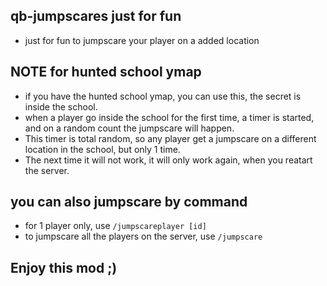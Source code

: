 ## qb-jumpscares just for fun
- just for fun to jumpscare your player on a added location


## NOTE for hunted school ymap
- if you have the hunted school ymap, you can use this, the secret is inside the school.
- when a player go inside the school for the first time, a timer is started, and on a random count the jumpscare will happen.
- This timer is total random, so any player get a jumpscare on a different location in the school, but only 1 time. 
- The next time it will not work, it will only work again, when you reatart the server.


## you can also jumpscare by command 
- for 1 player only, use `/jumpscareplayer [id]`
- to jumpscare all the players on the server, use `/jumpscare`


## Enjoy this mod ;)
